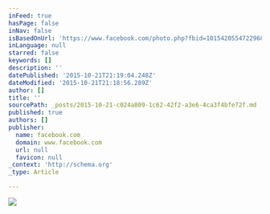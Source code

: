 ```yaml
---
inFeed: true
hasPage: false
inNav: false
isBasedOnUrl: 'https://www.facebook.com/photo.php?fbid=10154205547229689&set=t.227500328&type=3&theater'
inLanguage: null
starred: false
keywords: []
description: ''
datePublished: '2015-10-21T21:19:04.248Z'
dateModified: '2015-10-21T21:18:56.289Z'
author: []
title: ''
sourcePath: _posts/2015-10-21-c024a809-1c62-42f2-a3e6-4ca3f4bfe72f.md
published: true
authors: []
publisher:
  name: facebook.com
  domain: www.facebook.com
  url: null
  favicon: null
_context: 'http://schema.org'
_type: Article

---
```

![](https://scontent.xx.fbcdn.net/hphotos-xap1/t31.0-8/11057473_10154205547229689_1384756207339533765_o.jpg)